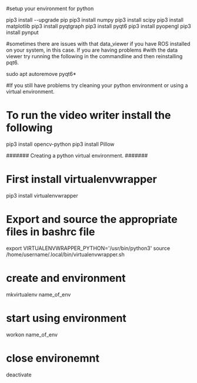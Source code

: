 #setup your environment for python

pip3 install --upgrade pip
pip3 install numpy
pip3 install scipy
pip3 install matplotlib
pip3 install pyqtgraph
pip3 install pyqt6
pip3 install pyopengl
pip3 install pynput

#sometimes there are issues with that data_viewer if you have ROS installed on your system, in this case. If you are having problems
#with the data viewer try running the following in the commandline and then reinstalling pqt6. 

sudo apt autoremove pyqt6*

#If you still have problems try cleaning your python environment or using a virtual environment.

# To run the video writer install the following

pip3 install opencv-python
pip3 install Pillow



####### Creating a python virtual environment. #######

# First install virtualenvwrapper

pip3 install virtualenvwrapper

# Export and source the appropriate files in bashrc file

export VIRTUALENVWRAPPER_PYTHON='/usr/bin/python3' 
source /home/username/.local/bin/virtualenvwrapper.sh 

# create and environment

mkvirtualenv name_of_env 

# start using environment

workon name_of_env

# close environemnt

deactivate

